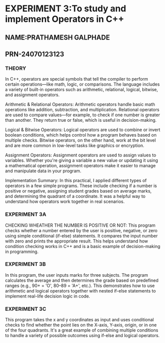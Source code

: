# EXPERIMENT 3:To study and implement Operators in C++
## NAME:PRATHAMESH GALPHADE
## PRN-24070123123

### THEORY
In C++, operators are special symbols that tell the compiler to perform certain operations—like math, logic, or comparisons. The language includes a variety of built-in operators such as arithmetic, relational, logical, bitwise, and assignment operators.

Arithmetic & Relational Operators:
Arithmetic operators handle basic math operations like addition, subtraction, and multiplication. Relational operators are used to compare values—for example, to check if one number is greater than another. They return true or false, which is useful in decision-making.

Logical & Bitwise Operators:
Logical operators are used to combine or invert boolean conditions, which helps control how a program behaves based on multiple checks. Bitwise operators, on the other hand, work at the bit level and are more common in low-level tasks like graphics or encryption.

Assignment Operators:
Assignment operators are used to assign values to variables. Whether you're giving a variable a new value or updating it using a mathematical operation, assignment operators make it easier to manage and manipulate data in your program.

Implementation Summary:
In this practical, I applied different types of operators in a few simple programs. These include checking if a number is positive or negative, assigning student grades based on average marks, and determining the quadrant of a coordinate. It was a helpful way to understand how operators work together in real scenarios.

### EXPERIMENT 3A
CHECKING WHEATHER THE NUMBER IS POSITIVE OR NOT:
This program checks whether a number entered by the user is positive, negative, or zero using simple conditional (if-else) statements. It compares the input number with zero and prints the appropriate result. This helps understand how condition checking works in C++ and is a basic example of decision-making in programming.
### EXPERIMENT 3B
In this program, the user inputs marks for three subjects. The program calculates the average and then determines the grade based on predefined ranges (e.g., 90+ = 'O', 80–89 = 'A+', etc.). This demonstrates how to use arithmetic and logical operators together with nested if-else statements to implement real-life decision logic in code.
### EXPERIMENT 3C
This program takes the x and y coordinates as input and uses conditional checks to find whether the point lies on the X-axis, Y-axis, origin, or in one of the four quadrants. It's a great example of combining multiple conditions to handle a variety of possible outcomes using if-else and logical operators.

